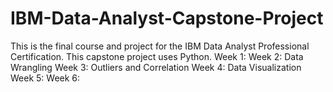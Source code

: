 # IBM-Data-Analyst-Capstone-Project
This is the final course and project for the IBM Data Analyst Professional Certification. This capstone project uses Python.
Week 1:
Week 2: Data Wrangling
Week 3: Outliers and Correlation
Week 4: Data Visualization
Week 5:
Week 6:
